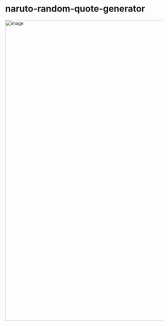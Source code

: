 # naruto-random-quote-generator

<img width="960" alt="image" src="https://user-images.githubusercontent.com/57244923/207285043-50df5d45-c504-4493-a3fc-01ac3edac7a3.png">
